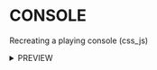 # CONSOLE
Recreating a playing console (css_js)
 <details>
  <summary>PREVIEW</summary><br><center>
<img src='preview.png' alt="https://raw.githubusercontent.com/Meet-kasediya/CONSOLE/master/prev.png" height='500' width='1050'>
  </center>
</details> 
